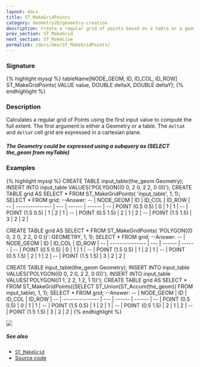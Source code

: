 ```yaml
---
layout: docs
title: ST_MakeGridPoints
category: Geometry2D/geometry-creation
description: Create a regular grid of points based on a table or a geometry envelope
prev_section: ST_MakeGrid
next_section: ST_MakeLine
permalink: /docs/dev/ST_MakeGridPoints/
---
```


### Signature

{% highlight mysql %}
tableName[NODE_GEOM, ID, ID_COL, ID_ROW] ST_MakeGridPoints(
    VALUE value, DOUBLE deltaX, DOUBLE deltaY);
{% endhighlight %}

### Description
Calculates a regular grid of Points using the first input value to compute the full extent. 
The first argument is either a Geometry or a table. The `deltaX` and `deltaY` cell grid are expressed in a cartesian plane. 

<div class="note">
	<h5>The Geometry could be expressed using a subquery as (SELECT the_geom from myTable)</h5>
</div>

### Examples

{% highlight mysql %}
CREATE TABLE input_table(the_geom Geometry);
INSERT INTO input_table VALUES('POLYGON((0 0, 2 0, 2 2, 0 0))');
CREATE TABLE grid AS SELECT * FROM ST_MakeGridPoints(
   'input_table', 1, 1);
SELECT * FROM grid;
--Answer:
-- |    NODE_GEOM    |  ID | ID_COL | ID_ROW |
-- | --------------- | --- | ------ | ------ |
-- | POINT (0.5 0.5) |   0 |      1 |      1 |
-- | POINT (1.5 0.5) |   1 |      2 |      1 |
-- | POINT (0.5 1.5) |   2 |      1 |      2 |
-- | POINT (1.5 1.5) |   3 |      2 |      2 |

CREATE TABLE grid AS SELECT * FROM ST_MakeGridPoints(
   'POLYGON((0 0, 2 0, 2 2, 0 0 ))'::GEOMETRY, 1, 1);
SELECT * FROM grid;
--Answer:
-- |    NODE_GEOM    |  ID | ID_COL | ID_ROW |
-- | --------------- | --- | ------ | ------ |
-- | POINT (0.5 0.5) |   0 |      1 |      1 |
-- | POINT (1.5 0.5) |   1 |      2 |      1 |
-- | POINT (0.5 1.5) |   2 |      1 |      2 |
-- | POINT (1.5 1.5) |   3 |      2 |      2 |

CREATE TABLE input_table(the_geom Geometry);
INSERT INTO input_table VALUES('POLYGON((0 0, 2 0, 2 2, 0 0))');
INSERT INTO input_table VALUES('POLYGON((1 1, 2 2, 1 2, 1 1))');
CREATE TABLE grid AS SELECT * FROM ST_MakeGridPoints((SELECT 
   ST_Union(ST_Accum(the_geom)) FROM input_table), 1, 1);
SELECT * FROM grid;
--Answer:
-- |    NODE_GEOM    |  ID | ID_COL | ID_ROW |
-- | --------------- | --- | ------ | ------ |
-- | POINT (0.5 0.5) |   0 |      1 |      1 |
-- | POINT (1.5 0.5) |   1 |      2 |      1 |
-- | POINT (0.5 1.5) |   2 |      1 |      2 |
-- | POINT (1.5 1.5) |   3 |      2 |      2 |
{% endhighlight %}

<img class="displayed" src="../ST_MakeGridPoints_1.png"/>

##### See also

* [`ST_MakeGrid`](../ST_MakeGrid)
* <a href="https://github.com/irstv/H2GIS/blob/master/h2spatial-ext/src/main/java/org/h2gis/h2spatialext/function/spatial/create/ST_MakeGridPoints.java" target="_blank">Source code</a>

